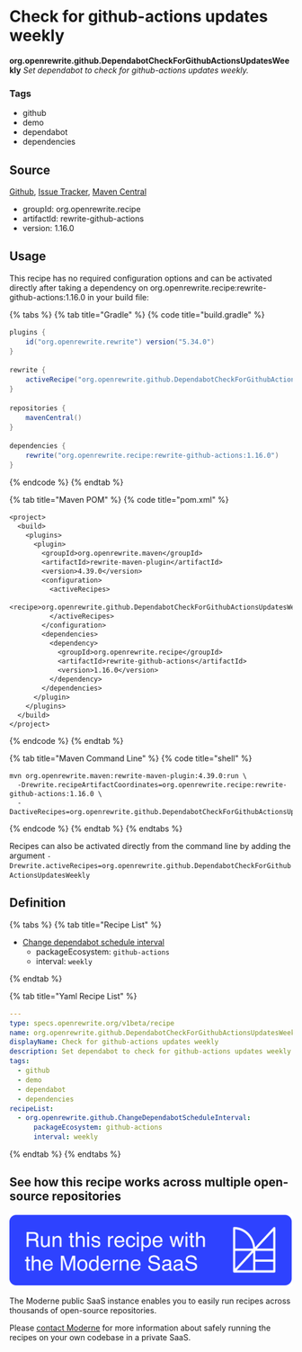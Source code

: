 # Check for github-actions updates weekly

**org.openrewrite.github.DependabotCheckForGithubActionsUpdatesWeekly**
_Set dependabot to check for github-actions updates weekly._

### Tags

* github
* demo
* dependabot
* dependencies

## Source

[Github](https://github.com/openrewrite/rewrite-github-actions), [Issue Tracker](https://github.com/openrewrite/rewrite-github-actions/issues), [Maven Central](https://search.maven.org/artifact/org.openrewrite.recipe/rewrite-github-actions/1.16.0/jar)

* groupId: org.openrewrite.recipe
* artifactId: rewrite-github-actions
* version: 1.16.0


## Usage

This recipe has no required configuration options and can be activated directly after taking a dependency on org.openrewrite.recipe:rewrite-github-actions:1.16.0 in your build file:

{% tabs %}
{% tab title="Gradle" %}
{% code title="build.gradle" %}
```groovy
plugins {
    id("org.openrewrite.rewrite") version("5.34.0")
}

rewrite {
    activeRecipe("org.openrewrite.github.DependabotCheckForGithubActionsUpdatesWeekly")
}

repositories {
    mavenCentral()
}

dependencies {
    rewrite("org.openrewrite.recipe:rewrite-github-actions:1.16.0")
}
```
{% endcode %}
{% endtab %}

{% tab title="Maven POM" %}
{% code title="pom.xml" %}
```markup
<project>
  <build>
    <plugins>
      <plugin>
        <groupId>org.openrewrite.maven</groupId>
        <artifactId>rewrite-maven-plugin</artifactId>
        <version>4.39.0</version>
        <configuration>
          <activeRecipes>
            <recipe>org.openrewrite.github.DependabotCheckForGithubActionsUpdatesWeekly</recipe>
          </activeRecipes>
        </configuration>
        <dependencies>
          <dependency>
            <groupId>org.openrewrite.recipe</groupId>
            <artifactId>rewrite-github-actions</artifactId>
            <version>1.16.0</version>
          </dependency>
        </dependencies>
      </plugin>
    </plugins>
  </build>
</project>
```
{% endcode %}
{% endtab %}

{% tab title="Maven Command Line" %}
{% code title="shell" %}
```shell
mvn org.openrewrite.maven:rewrite-maven-plugin:4.39.0:run \
  -Drewrite.recipeArtifactCoordinates=org.openrewrite.recipe:rewrite-github-actions:1.16.0 \
  -DactiveRecipes=org.openrewrite.github.DependabotCheckForGithubActionsUpdatesWeekly
```
{% endcode %}
{% endtab %}
{% endtabs %}

Recipes can also be activated directly from the command line by adding the argument `-Drewrite.activeRecipes=org.openrewrite.github.DependabotCheckForGithubActionsUpdatesWeekly`

## Definition

{% tabs %}
{% tab title="Recipe List" %}
* [Change dependabot schedule interval](../github/changedependabotscheduleinterval.md)
  * packageEcosystem: `github-actions`
  * interval: `weekly`

{% endtab %}

{% tab title="Yaml Recipe List" %}
```yaml
---
type: specs.openrewrite.org/v1beta/recipe
name: org.openrewrite.github.DependabotCheckForGithubActionsUpdatesWeekly
displayName: Check for github-actions updates weekly
description: Set dependabot to check for github-actions updates weekly.
tags:
  - github
  - demo
  - dependabot
  - dependencies
recipeList:
  - org.openrewrite.github.ChangeDependabotScheduleInterval:
      packageEcosystem: github-actions
      interval: weekly

```
{% endtab %}
{% endtabs %}

## See how this recipe works across multiple open-source repositories

[![Moderne Link Image](/.gitbook/assets/ModerneRecipeButton.png)](https://public.moderne.io/recipes/org.openrewrite.github.DependabotCheckForGithubActionsUpdatesWeekly)

The Moderne public SaaS instance enables you to easily run recipes across thousands of open-source repositories.

Please [contact Moderne](https://moderne.io/product) for more information about safely running the recipes on your own codebase in a private SaaS.
